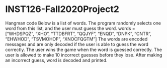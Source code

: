 # INST126-Fall2020Project2
Hangman code
Below is a list of words. The program randomly selects one word from this list, and the user must guess the word.
words = [“WHDSPQZ”, “XHO”, “TTDBFRT”, “QQJYF”, “ENQD”, “DNPK”, “CNTR”, “EHWHOD”, “TSVMOHOF”, “XNOCFQGTM”]
The words are encoded messages and are only decoded if the user is able to guess the word correctly. The user wins the game when the word is guessed correctly. The user is allowed to make 10 incorrect guesses before they lose.
After making an incorrect guess, word is decoded and printed.
